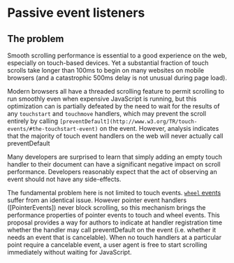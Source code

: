 # Passive event listeners


## The problem

Smooth scrolling performance is essential to a good experience on the web, especially on touch-based devices.
Yet a substantial fraction of touch scrolls take longer than 100ms to begin on many websites on mobile browsers
(and a catastrophic 500ms delay is not unusual during page load).

Modern browsers all have a threaded scrolling feature to permit scrolling to run smoothly even when expensive
JavaScript is running, but this optimization can is partially defeated by the need to wait for the results of
any `touchstart` and `touchmove` handlers, which may prevent the scroll entirely by calling `[preventDefault](http://www.w3.org/TR/touch-events/#the-touchstart-event)`
on the event. However, analysis indicates that the majority of touch event handlers on the web will never actually
call preventDefault

Many developers are surprised to learn that simply adding an empty touch handler to their document can have a
significant negative impact on scroll performance.  Developers reasonably expect that the act of observing an event
should not have any side-effects.

The fundamental problem here is not limited to touch events. [`wheel` events](https://w3c.github.io/uievents/#events-wheelevents)
suffer from an identical issue. However pointer event handlers ([PointerEvents]) never block scrolling, so this mechanism brings the performance properties of pointer events to touch and wheel events.
This proposal provides a way for authors to indicate at handler registration time whether the handler may call preventDefault on the event (i.e. whether it needs an event that is cancelable). When no touch handlers at a particular point require a cancelable event, a user agent is free to start scrolling immediately without waiting for JavaScript.



